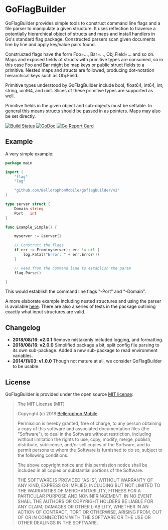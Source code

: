 GoFlagBuilder
============

GoFlagBuilder provides simple tools to construct command line flags
and a file parser to manipulate a given structure.  It uses reflection
to traverse a potentially hierarchical object of structs and maps and
install handlers in Go's standard flag package.  Constructed parsers
scan given documents line by line and apply key/value pairs found.

Constructed flags have the form Foo=..., Bar=..., Obj.Field=... and so
on.  Maps and exposed fields of structs with primitive types are
consumed, so in this case Foo and Bar might be map keys or public
struct fields to a primitive.  Nested maps and structs are followed,
producing dot-notation hierarchical keys such as Obj.Field.

Primitive types understood by GoFlagBuilder include bool, float64,
int64, int, string, uint64, and uint. Slices of these primitive types
are supported as well.

Primitive fields in the given object and sub-objects must be settable.
In general this means structs should be passed in as pointers.  Maps
may also be set directly.

[![Build Status](https://travis-ci.org/BellerophonMobile/goflagbuilder.svg?branch=master)](https://travis-ci.org/BellerophonMobile/goflagbuilder)
[![GoDoc](https://godoc.org/github.com/BellerophonMobile/goflagbuilder?status.svg)](https://godoc.org/github.com/BellerophonMobile/goflagbuilder)
[![Go Report Card](https://goreportcard.com/badge/github.com/BellerophonMobile/goflagbuilder)](https://goreportcard.com/report/github.com/BellerophonMobile/goflagbuilder)

## Example

A very simple example:

```go
package main

import (
	"flag"
	"log"

	"github.com/BellerophonMobile/goflagbuilder/v2"
)

type server struct {
	Domain string
	Port   int
}

func Example_Simple() {

	myserver := &server{}

	// Construct the flags
	if err := From(myserver); err != nil {
		log.Fatal("Error: " + err.Error())
	}

	// Read from the command line to establish the param
	flag.Parse()

}
```

This would establish the command line flags "-Port" and "-Domain".

A more elaborate example including nested structures and using the parser is
available
[here](https://github.com/BellerophonMobile/goflagbuilder/blob/master/doc_extended_test.go).
There are also a series of tests in the package outlining exactly what input
structures are valid.


## Changelog

 * **2018/08/16: v2.0.1** Remove mistakenly included logging, and formatting.
 * **2018/08/16: v2.0.0** Simplified package a bit, split config file
   parsing to its own sub-package. Added a new sub-package to read
   environment variables.
 * **2014/11/03: v1.0.0** Though not mature at all, we consider
   GoFlagBuilder to be usable.

## License

GoFlagBuilder is provided under the open source
[MIT license](http://opensource.org/licenses/MIT):

> The MIT License (MIT)
>
> Copyright (c) 2018 [Bellerophon Mobile](http://bellerophonmobile.com/)
>
>
> Permission is hereby granted, free of charge, to any person
> obtaining a copy of this software and associated documentation files
> (the "Software"), to deal in the Software without restriction,
> including without limitation the rights to use, copy, modify, merge,
> publish, distribute, sublicense, and/or sell copies of the Software,
> and to permit persons to whom the Software is furnished to do so,
> subject to the following conditions:
>
> The above copyright notice and this permission notice shall be
> included in all copies or substantial portions of the Software.
>
> THE SOFTWARE IS PROVIDED "AS IS", WITHOUT WARRANTY OF ANY KIND,
> EXPRESS OR IMPLIED, INCLUDING BUT NOT LIMITED TO THE WARRANTIES OF
> MERCHANTABILITY, FITNESS FOR A PARTICULAR PURPOSE AND
> NONINFRINGEMENT. IN NO EVENT SHALL THE AUTHORS OR COPYRIGHT HOLDERS
> BE LIABLE FOR ANY CLAIM, DAMAGES OR OTHER LIABILITY, WHETHER IN AN
> ACTION OF CONTRACT, TORT OR OTHERWISE, ARISING FROM, OUT OF OR IN
> CONNECTION WITH THE SOFTWARE OR THE USE OR OTHER DEALINGS IN THE
> SOFTWARE.
